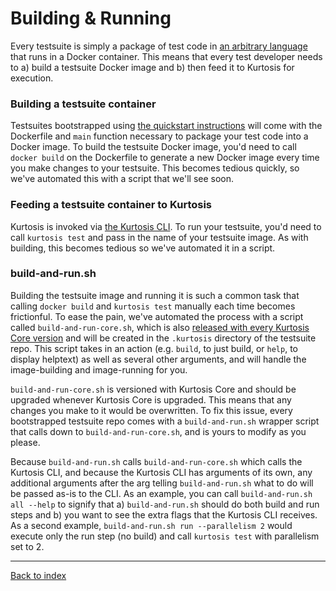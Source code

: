Building & Running
==================
Every testsuite is simply a package of test code in [an arbitrary language](https://github.com/kurtosis-tech/kurtosis-testsuite-starter-pack/blob/master/supported-languages.txt) that runs in a Docker container. This means that every test developer needs to a) build a testsuite Docker image and b) then feed it to Kurtosis for execution.

### Building a testsuite container
Testsuites bootstrapped using [the quickstart instructions](https://github.com/kurtosis-tech/kurtosis-onboarding-experience/tree/master#kurtosis-ethereum-quickstart) will come with the Dockerfile and `main` function necessary to package your test code into a Docker image. To build the testsuite Docker image, you'd need to call `docker build` on the Dockerfile to generate a new Docker image every time you make changes to your testsuite. This becomes tedious quickly, so we've automated this with a script that we'll see soon.

### Feeding a testsuite container to Kurtosis
Kurtosis is invoked via [the Kurtosis CLI][installation]. To run your testsuite, you'd need to call `kurtosis test` and pass in the name of your testsuite image. As with building, this becomes tedious so we've automated it in a script.

### build-and-run.sh
Building the testsuite image and running it is such a common task that calling `docker build` and `kurtosis test` manually each time becomes frictionful. To ease the pain, we've automated the process with a script called `build-and-run-core.sh`, which is also [released with every Kurtosis Core version](https://kurtosis-public-access.s3.us-east-1.amazonaws.com/index.html?prefix=dist/) and will be created in the `.kurtosis` directory of the testsuite repo. This script takes in an action (e.g. `build`, to just build, or `help`, to display helptext) as well as several other arguments, and will handle the image-building and image-running for you.

`build-and-run-core.sh` is versioned with Kurtosis Core and should be upgraded whenever Kurtosis Core is upgraded. This means that any changes you make to it would be overwritten. To fix this issue, every bootstrapped testsuite repo comes with a `build-and-run.sh` wrapper script that calls down to `build-and-run-core.sh`, and is yours to modify as you please.

Because `build-and-run.sh` calls `build-and-run-core.sh` which calls the Kurtosis CLI, and because the Kurtosis CLI has arguments of its own, any additional arguments after the arg telling `build-and-run.sh` what to do will be passed as-is to the CLI. As an example, you can call `build-and-run.sh all --help` to signify that a) `build-and-run.sh` should do both build and run steps and b) you want to see the extra flags that the Kurtosis CLI receives. As a second example, `build-and-run.sh run --parallelism 2` would execute only the run step (no build) and call `kurtosis test` with parallelism set to 2.

---

[Back to index](https://docs.kurtosistech.com)

[installation]: ./installation.md
